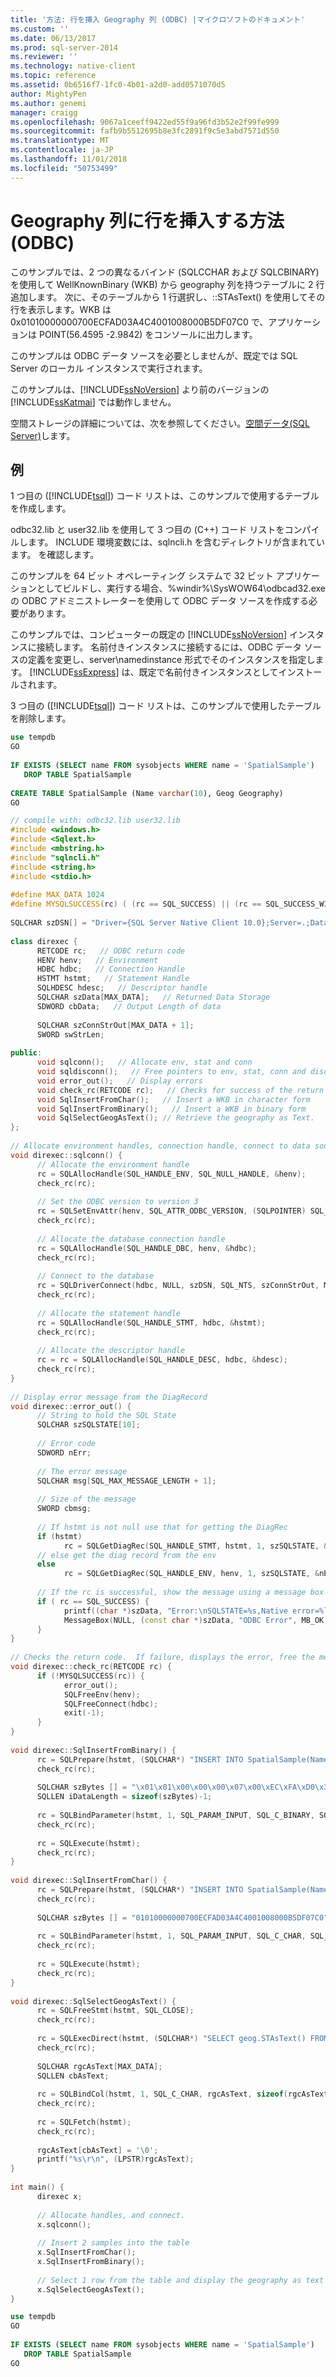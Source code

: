 ```yaml
---
title: '方法: 行を挿入 Geography 列 (ODBC) |マイクロソフトのドキュメント'
ms.custom: ''
ms.date: 06/13/2017
ms.prod: sql-server-2014
ms.reviewer: ''
ms.technology: native-client
ms.topic: reference
ms.assetid: 0b6516f7-1fc0-4b01-a2d0-add0571070d5
author: MightyPen
ms.author: genemi
manager: craigg
ms.openlocfilehash: 9067a1ceeff9422ed55f9a96fd3b52e2f99fe999
ms.sourcegitcommit: fafb9b5512695b8e3fc2891f9c5e3abd7571d550
ms.translationtype: MT
ms.contentlocale: ja-JP
ms.lasthandoff: 11/01/2018
ms.locfileid: "50753499"
---
```

# <a name="how-to-insert-rows-into-geography-column-odbc"></a>Geography 列に行を挿入する方法 (ODBC)
  このサンプルでは、2 つの異なるバインド (SQLCCHAR および SQLCBINARY) を使用して WellKnownBinary (WKB) から geography 列を持つテーブルに 2 行追加します。 次に、そのテーブルから 1 行選択し、::STAsText() を使用してその行を表示します。WKB は 0x01010000000700ECFAD03A4C4001008000B5DF07C0 で、アプリケーションは POINT(56.4595 -2.9842) をコンソールに出力します。  
  
 このサンプルは ODBC データ ソースを必要としませんが、既定では SQL Server のローカル インスタンスで実行されます。  
  
 このサンプルは、[!INCLUDE[ssNoVersion](../../includes/ssnoversion-md.md)] より前のバージョンの [!INCLUDE[ssKatmai](../../includes/sskatmai-md.md)] では動作しません。  
  
 空間ストレージの詳細については、次を参照してください。[空間データ&#40;SQL Server&#41;](../spatial/spatial-data-sql-server.md)します。  
  
## <a name="example"></a>例  
 1 つ目の ([!INCLUDE[tsql](../../includes/tsql-md.md)]) コード リストは、このサンプルで使用するテーブルを作成します。  
  
 odbc32.lib と user32.lib を使用して 3 つ目の (C++) コード リストをコンパイルします。 INCLUDE 環境変数には、sqlncli.h を含むディレクトリが含まれています。 を確認します。  
  
 このサンプルを 64 ビット オペレーティング システムで 32 ビット アプリケーションとしてビルドし、実行する場合、%windir%\SysWOW64\odbcad32.exe の ODBC アドミニストレーターを使用して ODBC データ ソースを作成する必要があります。  
  
 このサンプルでは、コンピューターの既定の [!INCLUDE[ssNoVersion](../../includes/ssnoversion-md.md)] インスタンスに接続します。 名前付きインスタンスに接続するには、ODBC データ ソースの定義を変更し、server\namedinstance 形式でそのインスタンスを指定します。 [!INCLUDE[ssExpress](../../includes/ssexpress-md.md)] は、既定で名前付きインスタンスとしてインストールされます。  
  
 3 つ目の ([!INCLUDE[tsql](../../includes/tsql-md.md)]) コード リストは、このサンプルで使用したテーブルを削除します。  
  
```sql
use tempdb  
GO  
  
IF EXISTS (SELECT name FROM sysobjects WHERE name = 'SpatialSample')  
   DROP TABLE SpatialSample  
  
CREATE TABLE SpatialSample (Name varchar(10), Geog Geography)  
GO  
```  
  
```cpp
// compile with: odbc32.lib user32.lib  
#include <windows.h>  
#include <Sqlext.h>  
#include <mbstring.h>  
#include "sqlncli.h"  
#include <string.h>  
#include <stdio.h>  
  
#define MAX_DATA 1024  
#define MYSQLSUCCESS(rc) ( (rc == SQL_SUCCESS) || (rc == SQL_SUCCESS_WITH_INFO) )  
  
SQLCHAR szDSN[] = "Driver={SQL Server Native Client 10.0};Server=.;Database=tempdb;Trusted_Connection=Yes;";  
  
class direxec {  
      RETCODE rc;   // ODBC return code  
      HENV henv;   // Environment  
      HDBC hdbc;   // Connection Handle  
      HSTMT hstmt;   // Statement Handle  
      SQLHDESC hdesc;   // Descriptor handle  
      SQLCHAR szData[MAX_DATA];   // Returned Data Storage  
      SDWORD cbData;   // Output Length of data   
  
      SQLCHAR szConnStrOut[MAX_DATA + 1];  
      SWORD swStrLen;  
  
public:  
      void sqlconn();   // Allocate env, stat and conn  
      void sqldisconn();   // Free pointers to env, stat, conn and disconnect  
      void error_out();   // Display errors  
      void check_rc(RETCODE rc);   // Checks for success of the return code  
      void SqlInsertFromChar();   // Insert a WKB in character form  
      void SqlInsertFromBinary();   // Insert a WKB in binary form   
      void SqlSelectGeogAsText(); // Retrieve the geography as Text.  
};   
  
// Allocate environment handles, connection handle, connect to data source, and allocate statement handle  
void direxec::sqlconn() {  
      // Allocate the environment handle  
      rc = SQLAllocHandle(SQL_HANDLE_ENV, SQL_NULL_HANDLE, &henv);  
      check_rc(rc);  
  
      // Set the ODBC version to version 3  
      rc = SQLSetEnvAttr(henv, SQL_ATTR_ODBC_VERSION, (SQLPOINTER) SQL_OV_ODBC3, SQL_IS_INTEGER);  
      check_rc(rc);  
  
      // Allocate the database connection handle  
      rc = SQLAllocHandle(SQL_HANDLE_DBC, henv, &hdbc);  
      check_rc(rc);  
  
      // Connect to the database  
      rc = SQLDriverConnect(hdbc, NULL, szDSN, SQL_NTS, szConnStrOut, MAX_DATA, &swStrLen, SQL_DRIVER_NOPROMPT);  
      check_rc(rc);  
  
      // Allocate the statement handle  
      rc = SQLAllocHandle(SQL_HANDLE_STMT, hdbc, &hstmt);   
      check_rc(rc);    
  
      // Allocate the descriptor handle  
      rc = rc = SQLAllocHandle(SQL_HANDLE_DESC, hdbc, &hdesc);  
      check_rc(rc);  
}   
  
// Display error message from the DiagRecord  
void direxec::error_out() {  
      // String to hold the SQL State  
      SQLCHAR szSQLSTATE[10];   
  
      // Error code  
      SDWORD nErr;  
  
      // The error message  
      SQLCHAR msg[SQL_MAX_MESSAGE_LENGTH + 1];  
  
      // Size of the message  
      SWORD cbmsg;  
  
      // If hstmt is not null use that for getting the DiagRec  
      if (hstmt)  
            rc = SQLGetDiagRec(SQL_HANDLE_STMT, hstmt, 1, szSQLSTATE, &nErr, msg, sizeof(msg), &cbmsg);  
      // else get the diag record from the env  
      else  
            rc = SQLGetDiagRec(SQL_HANDLE_ENV, henv, 1, szSQLSTATE, &nErr, msg, sizeof(msg), &cbmsg);  
  
      // If the rc is successful, show the message using a message box  
      if ( rc == SQL_SUCCESS) {  
            printf((char *)szData, "Error:\nSQLSTATE=%s,Native error=%ld, msg='%s'", szSQLSTATE, nErr, msg);  
            MessageBox(NULL, (const char *)szData, "ODBC Error", MB_OK);  
      }  
}  
  
// Checks the return code.  If failure, displays the error, free the memory and exits the program  
void direxec::check_rc(RETCODE rc) {  
      if (!MYSQLSUCCESS(rc)) {  
            error_out();  
            SQLFreeEnv(henv);  
            SQLFreeConnect(hdbc);  
            exit(-1);  
      }   
}  
  
void direxec::SqlInsertFromBinary() {     
      rc = SQLPrepare(hstmt, (SQLCHAR*) "INSERT INTO SpatialSample(Name,Geog) values('Sample1',Geography::STGeomFromWKB(?,4326))", SQL_NTS);  
      check_rc(rc);  
  
      SQLCHAR szBytes [] = "\x01\x01\x00\x00\x00\x07\x00\xEC\xFA\xD0\x3A\x4C\x40\x01\x00\x80\x00\xB5\xDF\x07\xC0";  
      SQLLEN iDataLength = sizeof(szBytes)-1;  
  
      rc = SQLBindParameter(hstmt, 1, SQL_PARAM_INPUT, SQL_C_BINARY, SQL_VARBINARY, 100, 0, szBytes, sizeof(szBytes), &iDataLength);  
      check_rc(rc);  
  
      rc = SQLExecute(hstmt);  
      check_rc(rc);  
}  
  
void direxec::SqlInsertFromChar() {     
      rc = SQLPrepare(hstmt, (SQLCHAR*) "INSERT INTO SpatialSample(Name,Geog) values('Sample2',Geography::STGeomFromWKB(?,4326))", SQL_NTS);  
      check_rc(rc);  
  
      SQLCHAR szBytes [] = "01010000000700ECFAD03A4C4001008000B5DF07C0";  
  
      rc = SQLBindParameter(hstmt, 1, SQL_PARAM_INPUT, SQL_C_CHAR, SQL_VARBINARY, 100, 0, szBytes, sizeof(szBytes), NULL);  
      check_rc(rc);  
  
      rc = SQLExecute(hstmt);  
      check_rc(rc);  
}  
  
void direxec::SqlSelectGeogAsText() {  
      rc = SQLFreeStmt(hstmt, SQL_CLOSE);  
      check_rc(rc);   
  
      rc = SQLExecDirect(hstmt, (SQLCHAR*) "SELECT geog.STAsText() FROM SpatialSample", SQL_NTS);  
      check_rc(rc);   
  
      SQLCHAR rgcAsText[MAX_DATA];  
      SQLLEN cbAsText;   
  
      rc = SQLBindCol(hstmt, 1, SQL_C_CHAR, rgcAsText, sizeof(rgcAsText), &cbAsText);  
      check_rc(rc);  
  
      rc = SQLFetch(hstmt);  
      check_rc(rc);  
  
      rgcAsText[cbAsText] = '\0';  
      printf("%s\r\n", (LPSTR)rgcAsText);  
}   
  
int main() {  
      direxec x;  
  
      // Allocate handles, and connect.  
      x.sqlconn();    
  
      // Insert 2 samples into the table  
      x.SqlInsertFromChar();  
      x.SqlInsertFromBinary();  
  
      // Select 1 row from the table and display the geography as text  
      x.SqlSelectGeogAsText();  
}  
```  
  
```sql
use tempdb  
GO  
  
IF EXISTS (SELECT name FROM sysobjects WHERE name = 'SpatialSample')  
   DROP TABLE SpatialSample  
GO  
```  
  
  
